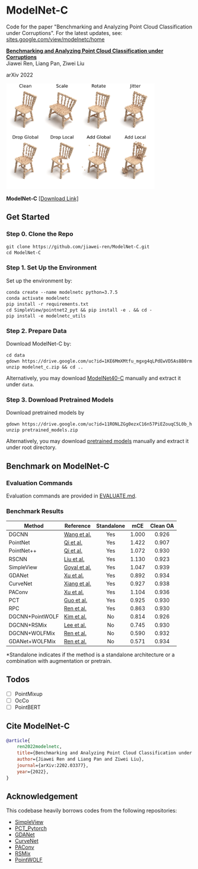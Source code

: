 # ModelNet-C

Code for the paper "Benchmarking and Analyzing Point Cloud Classification under Corruptions". For the latest updates, see: [sites.google.com/view/modelnetc/home](https://sites.google.com/view/modelnetc/home)

**[Benchmarking and Analyzing Point Cloud Classification under Corruptions](https://arxiv.org/abs/2202.03377)**  
Jiawei Ren, Liang Pan, Ziwei Liu

arXiv 2022

<img src="figs/corruptions.png" alt="corruptions" width="400"/>

**ModelNet-C** [[Download Link]](https://drive.google.com/file/d/1KE6MmXMtfu_mgxg4qLPdEwVD5As8B0rm/view?usp=sharing)

## Get Started

### Step 0. Clone the Repo
```shell
git clone https://github.com/jiawei-ren/ModelNet-C.git
cd ModelNet-C
```

### Step 1. Set Up the Environment
Set up the environment by:
```shell
conda create --name modelnetc python=3.7.5
conda activate modelnetc
pip install -r requirements.txt
cd SimpleView/pointnet2_pyt && pip install -e . && cd -
pip install -e modelnetc_utils
```

### Step 2. Prepare Data
Download ModelNet-C by:
```shell
cd data
gdown https://drive.google.com/uc?id=1KE6MmXMtfu_mgxg4qLPdEwVD5As8B0rm
unzip modelnet_c.zip && cd ..
```
Alternatively, you may download [ModelNet40-C](https://drive.google.com/file/d/1KE6MmXMtfu_mgxg4qLPdEwVD5As8B0rm/view?usp=sharing) manually and extract it under `data`.

### Step 3. Download Pretrained Models
Download pretrained models by
```shell
gdown https://drive.google.com/uc?id=11RONLZGg0ezxC16n57PiEZouqC5L0b_h
unzip pretrained_models.zip
```
Alternatively, you may download [pretrained models](https://drive.google.com/file/d/11RONLZGg0ezxC16n57PiEZouqC5L0b_h/view?usp=sharing) manually and extract it under root directory.

## Benchmark on ModelNet-C

### Evaluation Commands
Evaluation commands are provided in [EVALUATE.md](./EVALUATE.md).

### Benchmark Results

| Method          | Reference                                                  | Standalone |  mCE  | Clean OA |
| --------------- | ---------------------------------------------------------- | :--------: | :---: | :------: |
| DGCNN           | [Wang et al.](https://arxiv.org/abs/1801.07829)            |     Yes    | 1.000 |   0.926  |
| PointNet        | [Qi et al.](https://arxiv.org/abs/1612.00593)              |     Yes    | 1.422 |   0.907  |
| PointNet++      | [Qi et al.](https://arxiv.org/abs/1706.02413)              |     Yes    | 1.072 |   0.930  |
| RSCNN           | [Liu et al.](https://arxiv.org/abs/1904.07601)             |     Yes    | 1.130 |   0.923  |
| SimpleView      | [Goyal et al.](https://arxiv.org/abs/2106.05304)           |     Yes    | 1.047 |   0.939  |
| GDANet          | [Xu et al.](https://arxiv.org/abs/2012.10921)              |     Yes    | 0.892 |   0.934  |
| CurveNet        | [Xiang et al.](https://arxiv.org/abs/2105.01288)           |     Yes    | 0.927 |   0.938  |
| PAConv          | [Xu et al.](https://arxiv.org/abs/2103.14635)              |     Yes    | 1.104 |   0.936  |
| PCT             | [Guo et al.](https://arxiv.org/abs/2012.09688)             |     Yes    | 0.925 |   0.930  |
| RPC             | [Ren et al.](https://arxiv.org/abs/2202.03377) |     Yes    | 0.863 |   0.930  |
| DGCNN+PointWOLF | [Kim et al.](https://arxiv.org/abs/2110.05379)             |     No     | 0.814 |   0.926  |
| DGCNN+RSMix     | [Lee et al.](https://arxiv.org/abs/2102.01929)             |     No     | 0.745 |   0.930  |
| DGCNN+WOLFMix   | [Ren et al.](https://arxiv.org/abs/2202.03377) |     No     | 0.590 |   0.932  |
| GDANet+WOLFMix  | [Ren et al.](https://arxiv.org/abs/2202.03377) |     No     | 0.571 |   0.934  |

*Standalone indicates if the method is a standalone architecture or a combination with augmentation or pretrain.

## Todos

- [ ] PointMixup
- [ ] OcCo
- [ ] PointBERT

## Cite ModelNet-C
```bibtex
@article{
    ren2022modelnetc,
    title={Benchmarking and Analyzing Point Cloud Classification under Corruptions},
    author={Jiawei Ren and Liang Pan and Ziwei Liu},
    journal={arXiv:2202.03377},
    year={2022},
}
```


## Acknowledgement
This codebase heavily borrows codes from the following repositories:
- [SimpleView](https://github.com/princeton-vl/SimpleView)
- [PCT_Pytorch](https://github.com/Strawberry-Eat-Mango/PCT_Pytorch)
- [GDANet](https://github.com/mutianxu/GDANet)
- [CurveNet](https://github.com/tiangexiang/CurveNet)
- [PAConv](https://github.com/CVMI-Lab/PAConv)
- [RSMix](https://github.com/dogyoonlee/RSMix)
- [PointWOLF](https://github.com/mlvlab/PointWOLF)
